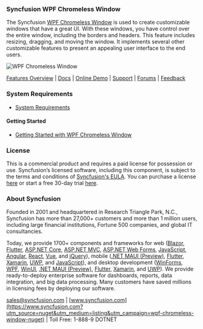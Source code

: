 ### Syncfusion WPF Chromeless Window
The Syncfusion [WPF Chromeless Window](https://www.syncfusion.com/wpf-controls/chromeless-window?utm_source=nuget&utm_medium=listing&utm_campaign=wpf-chromeless-window-nuget) is used to create customizable windows that have a great UI. With these windows, you have control over the entire window, including the borders and headers. This feature includes resizing, dragging, and moving the window. It implements several other customizable features to present an appealing user interface to the end users.

![WPF Chromeless Window](https://cdn.syncfusion.com/nuget-readme/wpf/wpf-chromelesswindow.png)

[Features Overview](https://www.syncfusion.com/wpf-controls/chromeless-window?utm_source=nuget&utm_medium=listing&utm_campaign=wpf-chromeless-window-nuget) | [Docs](https://help.syncfusion.com/wpf/chromeless-window/getting-started?utm_source=nuget&utm_medium=listing&utm_campaign=wpf-chromeless-window-nuget) | [Online Demo](https://github.com/syncfusion/wpf-demos?utm_source=nuget&utm_medium=listing&utm_campaign=wpf-chromeless-window-nuget) | [Support](https://www.syncfusion.com/support/directtrac/incidents/newincident?utm_source=nuget&utm_medium=listing&utm_campaign=wpf-chromeless-window-nuget) | [Forums](https://www.syncfusion.com/forums/wpf?utm_source=nuget&utm_medium=listing&utm_campaign=wpf-chromeless-window-nuget) | [Feedback](https://www.syncfusion.com/feedback/wpf?utm_source=nuget&utm_medium=listing&utm_campaign=wpf-chromeless-window-nuget)

### System Requirements

* [System Requirements](https://help.syncfusion.com/wpf/installation/system-requirements?utm_source=nuget&utm_medium=listing&utm_campaign=wpf-chromeless-window-nuget)

#### Getting Started

* [Getting Started with WPF Chromeless Window](https://help.syncfusion.com/wpf/chromeless-window/getting-started?utm_source=nuget&utm_medium=listing&utm_campaign=wpf-chromeless-window-nuget)

### License

This is a commercial product and requires a paid license for possession or use. Syncfusion’s licensed software, including this component, is subject to the terms and conditions of [Syncfusion's EULA](https://www.syncfusion.com/eula/es/?utm_source=nuget&utm_medium=listing&utm_campaign=wpf-chromeless-window-nuget). You can purchase a license [here](https://www.syncfusion.com/sales/products?utm_source=nuget&utm_medium=listing&utm_campaign=wpf-chromeless-window-nuget) or start a free 30-day trial [here](https://www.syncfusion.com/account/manage-trials/start-trials?utm_source=nuget&utm_medium=listing&utm_campaign=wpf-chromeless-window-nuget).

### About Syncfusion

Founded in 2001 and headquartered in Research Triangle Park, N.C., Syncfusion has more than 27,000+ customers and more than 1 million users, including large financial institutions, Fortune 500 companies, and global IT consultancies.
 
Today, we provide 1700+ components and frameworks for web ([Blazor](https://www.syncfusion.com/blazor-components?utm_source=nuget&utm_medium=listing&utm_campaign=wpf-chromeless-window-nuget), [Flutter](https://www.syncfusion.com/flutter-widgets?utm_source=nuget&utm_medium=listing&utm_campaign=wpf-chromeless-window-nuget), [ASP.NET Core](https://www.syncfusion.com/aspnet-core-ui-controls?utm_source=nuget&utm_medium=listing&utm_campaign=wpf-chromeless-window-nuget), [ASP.NET MVC](https://www.syncfusion.com/aspnet-mvc-ui-controls?utm_source=nuget&utm_medium=listing&utm_campaign=wpf-chromeless-window-nuget), [ASP.NET Web Forms](https://www.syncfusion.com/jquery/aspnet-webforms-ui-controls?utm_source=nuget&utm_medium=listing&utm_campaign=wpf-chromeless-window-nuget), [JavaScript](https://www.syncfusion.com/javascript-ui-controls?utm_source=nuget&utm_medium=listing&utm_campaign=wpf-chromeless-window-nuget), [Angular](https://www.syncfusion.com/angular-ui-components?utm_source=nuget&utm_medium=listing&utm_campaign=wpf-chromeless-window-nuget), [React](https://www.syncfusion.com/react-ui-components?utm_source=nuget&utm_medium=listing&utm_campaign=wpf-chromeless-window-nuget), [Vue](https://www.syncfusion.com/vue-ui-components?utm_source=nuget&utm_medium=listing&utm_campaign=wpf-chromeless-window-nuget), and [jQuery](https://www.syncfusion.com/jquery-ui-widgets?utm_source=nuget&utm_medium=listing&utm_campaign=wpf-chromeless-window-nuget)), mobile ([.NET MAUI (Preview)](https://www.syncfusion.com/maui-controls?utm_source=nuget&utm_medium=listing&utm_campaign=wpf-chromeless-window-nuget), [Flutter](https://www.syncfusion.com/flutter-widgets?utm_source=nuget&utm_medium=listing&utm_campaign=wpf-chromeless-window-nuget), [Xamarin](https://www.syncfusion.com/xamarin-ui-controls?utm_source=nuget&utm_medium=listing&utm_campaign=wpf-chromeless-window-nuget), [UWP](https://www.syncfusion.com/uwp-ui-controls?utm_source=nuget&utm_medium=listing&utm_campaign=wpf-chromeless-window-nuget), and [JavaScript](https://www.syncfusion.com/javascript-ui-controls?utm_source=nuget&utm_medium=listing&utm_campaign=wpf-chromeless-window-nuget)), and desktop development ([WinForms](https://www.syncfusion.com/winforms-ui-controls?utm_source=nuget&utm_medium=listing&utm_campaign=wpf-chromeless-window-nuget), [WPF](https://www.syncfusion.com/wpf-controls?utm_source=nuget&utm_medium=listing&utm_campaign=wpf-chromeless-window-nuget), [WinUI](https://www.syncfusion.com/winui-controls?utm_source=nuget&utm_medium=listing&utm_campaign=wpf-chromeless-window-nuget), [.NET MAUI (Preview)](https://www.syncfusion.com/maui-controls?utm_source=nuget&utm_medium=listing&utm_campaign=wpf-chromeless-window-nuget), [Flutter](https://www.syncfusion.com/flutter-widgets?utm_source=nuget&utm_medium=listing&utm_campaign=wpf-chromeless-window-nuget), [Xamarin](https://www.syncfusion.com/xamarin-ui-controls?utm_source=nuget&utm_medium=listing&utm_campaign=wpf-chromeless-window-nuget), and [UWP](https://www.syncfusion.com/uwp-ui-controls?utm_source=nuget&utm_medium=listing&utm_campaign=wpf-chromeless-window-nuget)). We provide ready-to-deploy enterprise software for dashboards, reports, data integration, and big data processing. Many customers have saved millions in licensing fees by deploying our software.

[sales@syncfusion.com](mailto:sales@syncfusion.com?Subject=Syncfusion%20WPF%20Chromeless%20Window%20-%20NuGet) | [www.syncfusion.com](https://www.syncfusion.com?utm_source=nuget&utm_medium=listing&utm_campaign=wpf-chromeless-window-nuget) | Toll Free: 1-888-9 DOTNET



